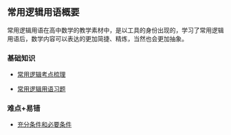 ## 常用逻辑用语概要

常用逻辑用语在高中数学的教学素材中，是以工具的身份出现的，学习了常用逻辑用语后，数学内容可以表达的更加简捷、精炼，当然也会更加抽象。

### 基础知识

* <a  href="http://www.cnblogs.com/wanghai0666/p/7327948.html"  target="_blank">常用逻辑考点梳理</a>

* <a  href=" http://www.cnblogs.com/wanghai0666/p/6726500.html"  target="_blank">常用逻辑用语习题</a>

### 难点+易错

* <a  href="https://www.cnblogs.com/wanghai0666/p/7620427.html"  target="_blank">充分条件和必要条件</a>

